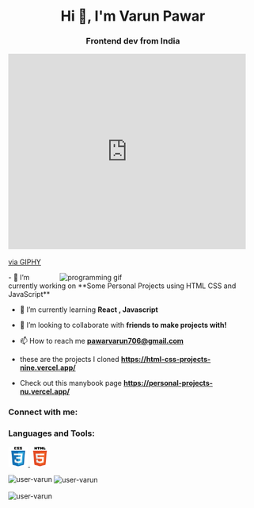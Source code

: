 <h1 align="center">Hi 👋, I'm Varun Pawar</h1>
<h3 align="center">Frontend dev from India</h3>

<iframe src="https://giphy.com/embed/MeJgB3yMMwIaHmKD4z" width="480" height="394" frameBorder="0" class="giphy-embed" allowFullScreen></iframe><p><a href="https://giphy.com/gifs/2000s-00s-middle-school-MeJgB3yMMwIaHmKD4z">via GIPHY</a></p>
<img src="https://hackernoon.com/images/f2px36fy.gif" alt="programming gif" width="400px" align ="right" />
- 🔭 I’m currently working on **Some Personal Projects using HTML CSS and JavaScript**

- 🌱 I’m currently learning **React , Javascript**

- 👯 I’m looking to collaborate with **friends to make projects with!**

- 📫 How to reach me **pawarvarun706@gmail.com**
- these are the projects I cloned **https://html-css-projects-nine.vercel.app/**
- Check out this manybook page **https://personal-projects-nu.vercel.app/**

<h3 align="left">Connect with me:</h3>
<p align="left">
</p>

<h3 align="left">Languages and Tools:</h3>
<p align="left"> <a href="https://www.w3schools.com/css/" target="_blank" rel="noreferrer"> <img src="https://raw.githubusercontent.com/devicons/devicon/master/icons/css3/css3-original-wordmark.svg" alt="css3" width="40" height="40"/> </a> <a href="https://www.w3.org/html/" target="_blank" rel="noreferrer"> <img src="https://raw.githubusercontent.com/devicons/devicon/master/icons/html5/html5-original-wordmark.svg" alt="html5" width="40" height="40"/> </a> </p>

<p><img align="left" src="https://github-readme-stats.vercel.app/api/top-langs?username=user-varun&show_icons=true&locale=en&layout=compact" alt="user-varun" /></p>

<p>&nbsp;<img align="center" src="https://github-readme-stats.vercel.app/api?username=user-varun&show_icons=true&locale=en" alt="user-varun" /></p>

<p><img align="center" src="https://github-readme-streak-stats.herokuapp.com/?user=user-varun&" alt="user-varun" /></p>


